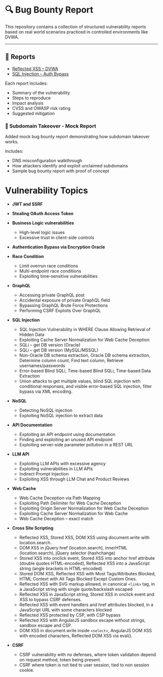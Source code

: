 # 🔍 Bug Bounty Report

This repository contains a collection of structured vulnerability reports based on real world scenarios practiced in controlled environments like DVWA.

---

## 📄 Reports

- [Reflected XSS – DVWA](./reflected-xss-dvwa-report.md)  
- [SQL Injection – Auth Bypass](./sqli-auth-bypass-report.md)

Each report includes:
- Summary of the vulnerability
- Steps to reproduce
- Impact analysis
- CVSS and OWASP risk rating
- Suggested mitigation

### 🔐 Subdomain Takeover - Mock Report

Added  mock bug bounty report demonstrating how subdomain takeover works.  

Includes:
- DNS misconfiguration walkthrough
- How attackers identify and exploit unclaimed subdomains 
- Sample bug bounty report with proof of concept  


# Vulnerability Topics

- **JWT and SSRF**
- **Stealing OAuth Access Token** 
- **Business Logic vulnerabilities**
  - High-level logic issues  
  - Excessive trust in client-side controls
- **Authentication Bypass via Encryption Oracle**
- **Race Condition**
  - Limit overrun race conditions
  - Multi-endpoint race conditions
  - Exploiting time-sensitive vulnerabilities
- **GraphQL**
  - Accessing private GraphQL post
  - Accidental exposure of private GraphQL field
  - Bypassing GraphQL Brute Force Protections
  - Performing CSRF Exploits Over GraphQL
- **SQL Injection**
  - SQL Injection Vulnerability in WHERE Clause Allowing Retrieval of Hidden Data
  - Exploiting Cache Server Normalization for Web Cache Deception
  - SQLi – get DB version (Oracle)
  - SQLi – get DB version (MySQL/MSSQL)
  - Non-Oracle DB schema extraction, Oracle DB schema extraction, Determine column count, Find text column, Retrieve usernames/passwords
  - Error-based Blind SQLi, Time-based Blind SQLi, Time-based Data Extraction
  - Union attacks to get multiple values, blind SQL injection with conditional responses, and visible error-based SQL injection, filter bypass via XML encoding.
- **NoSQL**
  - Detecting NoSQL injection
  - Exploiting NoSQL injection to extract data
- **API Documentation**
  - Exploiting an API endpoint using documentation
  - Finding and exploiting an unused API endpoint
  - Exploiting server-side parameter pollution in a REST URL
- **LLM API**
  - Exploiting LLM APIs with excessive agency
  - Exploiting vulnerabilities in LLM APIs
  - Indirect Prompt Injection
  - Exploiting XSS through  LLM Chat and Product Reviews
- **Web Cache**
  - Web Cache Deception via Path Mapping
  - Exploiting Path Delimiter for Web Cache Deception
  - Exploiting Origin Server Normalization for Web Cache Deception
  - Exploiting Cache Server Normalization for Web Cache 
  - Web Cache Deception – exact match
- **Cross Site Scripting**
  - Reflected XSS, Stored XSS, DOM XSS using document.write with location.search.
  - DOM XSS in jQuery href (location.search), innerHTML (location.search), jQuery selector (hashchange)
  - Stored XSS into onclick event, Stored XSS into anchor href attribute (double quotes HTML-encoded), Reflected XSS into a JavaScript string (angle brackets in HTML-encoded)
  - Stored DOM XSS, Reflected XSS with Most Tags/Attributes Blocked, HTML Context with All Tags Blocked Except Custom Ones.
  - Reflected XSS with SVG markup allowed, in canonical `<link>` tag, in a JavaScript string with single quote/backslash escaped
  - Reflected XSS in JavaScript string, Stored XSS in onclick event and  XSS to bypass CSRF defenses.
  - Reflected XSS with event handlers and href attributes blocked, in a JavaScript URL with some characters blocked
  - Reflected XSS protected by CSP, with CSP bypass
  - Reflected XSS with AngularJS sandbox escape without strings, sandbox escape and CSP.
  - DOM XSS in document.write inside `<select>`, AngularJS DOM XSS with encoded characters, Reflected DOM XSS via eval().

- **CSRF**
  - CSRF vulnerability with no defenses, where token validation depend on request method, token being present.
  - CSRF where token is not tied to user session, tied to non session cookie.

   




 

